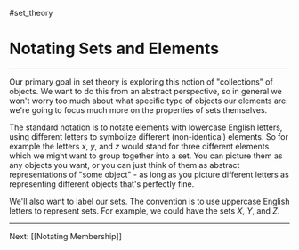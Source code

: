 #set_theory 
# Notating Sets and Elements
---
Our primary goal in set theory is exploring this notion of "collections" of objects. We want to do this from an abstract perspective, so in general we won't worry too much about what specific type of objects our elements are: we're going to focus much more on the properties of sets themselves.

The standard notation is to notate elements with lowercase English letters, using different letters to symbolize different (non-identical) elements. So for example the letters $x$, $y$, and $z$ would stand for three different elements which we might want to group together into a set. You can picture them as any objects you want, or you can just think of them as abstract representations of "some object" - as long as you picture different letters as representing different objects that's perfectly fine.

We'll also want to label our sets. The convention is to use uppercase English letters to represent sets. For example, we could have the sets $X$, $Y$, and $Z$.

---

Next: [[Notating Membership]]